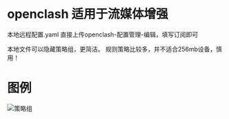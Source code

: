 # openclash 适用于流媒体增强

本地远程配置.yaml
直接上传openclash-配置管理-编辑，填写订阅即可

本地文件可以隐藏策略组，更简洁。
规则策略比较多，并不适合256mb设备，慎用！

# 图例
![策略组](https://github.com/user-attachments/assets/5339f037-c95b-49c2-8fcc-c1a385552c12)
